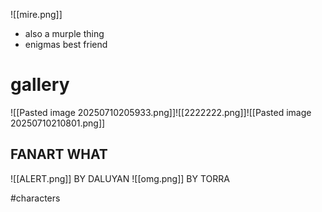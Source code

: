 ![[mire.png]]
- also a murple thing
- enigmas best friend 
# gallery
![[Pasted image 20250710205933.png]]![[2222222.png]]![[Pasted image 20250710210801.png]]
## FANART WHAT
![[ALERT.png]]
BY DALUYAN
![[omg.png]]
BY TORRA

#characters